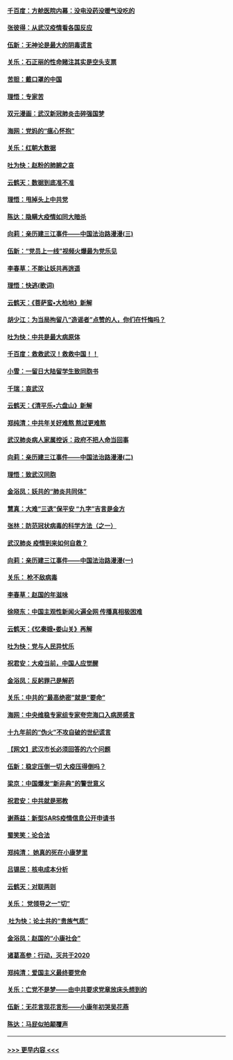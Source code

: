 #### [千百度：方舱医院内幕：没电没药没暖气没吃的](../pages/nsc993/n11850211.md?t=02072355) 
#### [张彼得：从武汉疫情看各国反应](../pages/nsc993/n11850102.md?t=02072355) 
#### [伍新：无神论是最大的阴毒谎言](../pages/nsc993/n11846129.md?t=02072355) 
#### [关乐：石正丽的性命赌注其实是空头支票](../pages/nsc993/n11846109.md?t=02072355) 
#### [苦胆：戴口罩的中国](../pages/nsc993/n11845576.md?t=02072355) 
#### [理悟：专家苦](../pages/nsc993/n11845564.md?t=02072355) 
#### [双元漫画：武汉新冠肺炎击碎强国梦](../pages/nsc993/n11843320.md?t=02072355) 
#### [海网：党妈的“瘟心怀抱”](../pages/nsc993/n11840740.md?t=02072355) 
#### [关乐：红朝大数据](../pages/nsc993/n11840675.md?t=02072355) 
#### [吐为快：赵粉的肺腑之哀](../pages/nsc993/n11840618.md?t=02072355) 
#### [云鹤天：数据到底准不准](../pages/nsc993/n11840325.md?t=02072355) 
#### [理悟：甩掉头上中共党](../pages/nsc993/n11838826.md?t=02072355) 
#### [陈达：隐瞒大疫情如同大暗杀](../pages/nsc993/n11838771.md?t=02072355) 
#### [向莉：亲历建三江事件——中国法治路漫漫(三)](../pages/nsc993/n11831825.md?t=02072355) 
#### [伍新：“党员上一线”视频火爆最为党乐见](../pages/nsc993/n11838200.md?t=02072355) 
#### [李春草：不能让妖共再逍遥](../pages/nsc993/n11838102.md?t=02072355) 
#### [理悟：快逃(歌词)](../pages/nsc993/n11838083.md?t=02072355) 
#### [云鹤天：《菩萨蛮▪大柏地》新解](../pages/nsc993/n11838059.md?t=02072355) 
#### [胡少江：为当局拘留八“造谣者”点赞的人，你们在忏悔吗？](../pages/nsc993/n11836801.md?t=02072355) 
#### [吐为快：中共是最大病原体](../pages/nsc993/n11836748.md?t=02072355) 
#### [千百度：救救武汉！救救中国！！](../pages/nsc993/n11836145.md?t=02072355) 
#### [小雪：一留日大陆留学生致同胞书](../pages/nsc993/n11834624.md?t=02072355) 
#### [千瑞：哀武汉](../pages/nsc993/n11833647.md?t=02072355) 
#### [云鹤天：《清平乐▪六盘山》新解](../pages/nsc993/n11833611.md?t=02072355) 
#### [郑纯清：中共年关好难熬 熬过更难熬](../pages/nsc993/n11833489.md?t=02072355) 
#### [武汉肺炎病人家属控诉：政府不把人命当回事](../pages/nsc993/n11833205.md?t=02072355) 
#### [向莉：亲历建三江事件——中国法治路漫漫(二)](../pages/nsc993/n11829102.md?t=02072355) 
#### [理悟：致武汉同胞](../pages/nsc993/n11831522.md?t=02072355) 
#### [金浴凤：妖共的“肺炎共同体”](../pages/nsc993/n11829448.md?t=02072355) 
#### [慧真：大难“三退”保平安 “九字”吉言是金方](../pages/nsc993/n11829501.md?t=02072355) 
#### [张林：防范冠状病毒的科学方法（之一）](../pages/nsc993/n11828618.md?t=02072355) 
#### [武汉肺炎 疫情到来如何自救？](../pages/nsc993/n11827632.md?t=02072355) 
#### [向莉：亲历建三江事件——中国法治路漫漫(一)](../pages/nsc993/n11827190.md?t=02072355) 
#### [关乐： 枪不敌病毒](../pages/nsc993/n11826746.md?t=02072355) 
#### [李春草：赵国的年滋味](../pages/nsc993/n11826321.md?t=02072355) 
#### [徐晓东：中国主观性新闻火遍全网 传播真相极困难](../pages/nsc993/n11826508.md?t=02072355) 
#### [云鹤天：《忆秦娥▪娄山关》再解](../pages/nsc993/n11824682.md?t=02072355) 
#### [吐为快：党与人民异忧乐](../pages/nsc993/n11824660.md?t=02072355) 
#### [祝君安：大疫当前，中国人应觉醒](../pages/nsc993/n11821946.md?t=02072355) 
#### [金浴凤：反躬罪己是解药](../pages/nsc993/n11820280.md?t=02072355) 
#### [关乐：中共的“最高绝密”就是“要命”](../pages/nsc993/n11816946.md?t=02072355) 
#### [海网：中央维稳专家组专家夸完海口入病房感言](../pages/nsc993/n11815138.md?t=02072355) 
#### [十九年前的“伪火”不攻自破的世纪谎言](../pages/nsc993/n11813238.md?t=02072355) 
#### [【网文】武汉市长必须回答的六个问题](../pages/nsc993/n11813848.md?t=02072355) 
#### [伍新：稳定压倒一切 大疫压得倒吗？](../pages/nsc993/n11812634.md?t=02072355) 
#### [梁京：中国爆发“新非典”的警世意义](../pages/nsc993/n11812554.md?t=02072355) 
#### [祝君安：中共就是邪教](../pages/nsc993/n11812431.md?t=02072355) 
#### [谢燕益：新型SARS疫情信息公开申请书](../pages/nsc993/n11808840.md?t=02072355) 
#### [蜀笑笑：论合法](../pages/nsc993/n11808064.md?t=02072355) 
#### [郑纯清： 她真的死在小康梦里](../pages/nsc993/n11806623.md?t=02072355) 
#### [吕锡民：核电成本分析](../pages/nsc993/n11806284.md?t=02072355) 
#### [云鹤天：对联两则](../pages/nsc993/n11805957.md?t=02072355) 
#### [关乐： 党领导之一“切”](../pages/nsc993/n11804505.md?t=02072355) 
#### [ 吐为快：论土共的“贵族气质”](../pages/nsc993/n11804490.md?t=02072355) 
#### [金浴凤：赵国的“小康社会”](../pages/nsc993/n11804452.md?t=02072355) 
#### [诸葛高参：行动，灭共于2020](../pages/nsc993/n11804120.md?t=02072355) 
#### [郑纯清：爱国主义最终要党命](../pages/nsc993/n11802197.md?t=02072355) 
#### [关乐：亡党不是梦——由中共要求党章放床头想到的](../pages/nsc993/n11802156.md?t=02072355) 
#### [伍新：无花言现花言形——小康年初哭吴花燕](../pages/nsc993/n11800044.md?t=02072355) 
#### [陈达：马屁似拍颠覆声](../pages/nsc993/n11800010.md?t=02072355) 

----
#### [ >>> 更早内容 <<< ](../indexes/nsc993-earlier.md)
